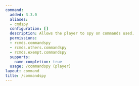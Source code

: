 ```yaml
---
command:
  added: 3.3.0
  aliases:
  - cmdspy
  configuration: []
  description: Allows the player to spy on commands used.
  permissions:
  - rcmds.commandspy
  - rcmds.others.commandspy
  - rcmds.exempt.commandspy
  supports:
    name-completion: true
  usage: /commandspy (player)
layout: command
title: /commandspy
---
```

